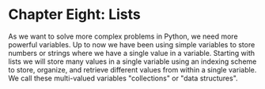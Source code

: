 # Chapter Eight: Lists
As we want to solve more complex problems in Python, we need more powerful variables. 
Up to now we have been using simple variables to store numbers or strings where we have 
a single value in a variable. Starting with lists we will store many values in a single 
variable using an indexing scheme to store, organize, and retrieve different values from 
within a single variable. We call these multi-valued variables "collections" or "data structures".